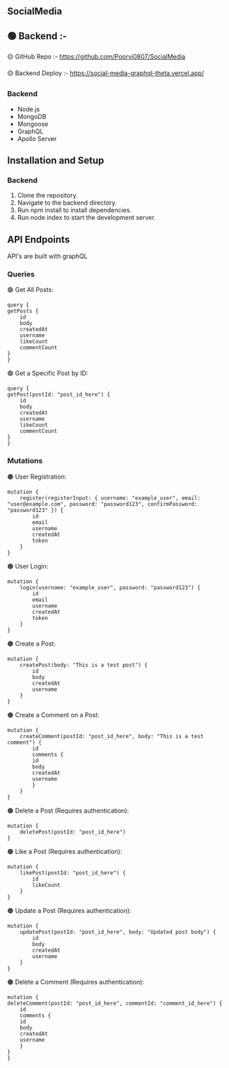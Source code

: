 ## SocialMedia

## 🟢 Backend :-

🟡 GitHub Repo :- https://github.com/Poorvi0807/SocialMedia

🟡 Backend Deploy :- https://social-media-graphql-theta.vercel.app/

### Backend
- Node.js
- MongoDB
- Mongoose
- GraphQL
- Apollo Server

## Installation and Setup

### Backend

1. Clone the repository.
2. Navigate to the backend directory.
3. Run npm install to install dependencies.
4. Run node index to start the development server.

## API Endpoints

API's are built with graphQL

### Queries

🟢 Get All Posts:

    query {
    getPosts {
        id
        body
        createdAt
        username
        likeCount
        commentCount
    }
    }


🟢 Get a Specific Post by ID:

    query {
    getPost(postId: "post_id_here") {
        id
        body
        createdAt
        username
        likeCount
        commentCount
    }
    }



### Mutations

🟠 User Registration:

    mutation {
        register(registerInput: { username: "example_user", email: "user@example.com", password: "password123", confirmPassword: "password123" }) {
            id
            email
            username
            createdAt
            token
        }
    }



🟠 User Login:

    mutation {
        login(username: "example_user", password: "password123") {
            id
            email
            username
            createdAt
            token
        }
    }



🟠 Create a Post:

    mutation {
        createPost(body: "This is a test post") {
            id
            body
            createdAt
            username
        }
    }



🟠 Create a Comment on a Post:

    mutation {
        createComment(postId: "post_id_here", body: "This is a test comment") {
            id
            comments {
            id
            body
            createdAt
            username
            }
        }
    }




🟠 Delete a Post (Requires authentication):

    mutation {
        deletePost(postId: "post_id_here")
    }


🟠 Like a Post (Requires authentication):

    mutation {
        likePost(postId: "post_id_here") {
            id
            likeCount
        }
    }


🟠 Update a Post (Requires authentication):

    mutation {
        updatePost(postId: "post_id_here", body: "Updated post body") {
            id
            body
            createdAt
            username
        }
    }


🟠 Delete a Comment (Requires authentication):

    mutation {
    deleteComment(postId: "post_id_here", commentId: "comment_id_here") {
        id
        comments {
        id
        body
        createdAt
        username
        }
    }
    }
